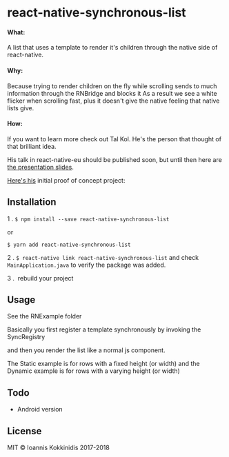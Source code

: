 # react-native-synchronous-list

#### What:
A list that uses a template to render it's children through the native side of react-native.

#### Why:
Because trying to render children on the fly while scrolling sends to much information through the RNBridge and blocks it
As a result we see a white flicker when scrolling fast, plus it doesn't give the native feeling that native lists give.

#### How:
If you want to learn more check out Tal Kol. He's the person that thought of that brilliant idea.

His talk in react-native-eu should be published soon, but until then here are [the presentation slides](https://speakerdeck.com/talkol/going-over-the-speed-limit-synchronous-rendering-in-react-native).

[Here's his](https://github.com/wix/rn-synchronous-render) initial proof of concept project:




## Installation

1 . `$ npm install --save react-native-synchronous-list`

or

`$ yarn add react-native-synchronous-list`


2 . `$ react-native link react-native-synchronous-list` and check `MainApplication.java` to verify the package was added.

3 .  rebuild your project



## Usage
See the RNExample folder

Basically you first register a template synchronously by invoking the SyncRegistry

and then you render the list like a normal js component.

The Static example is for rows with a fixed height (or width) and the Dynamic example is for rows with a varying height (or width)


## Todo
- Android version

## License
MIT © Ioannis Kokkinidis 2017-2018
